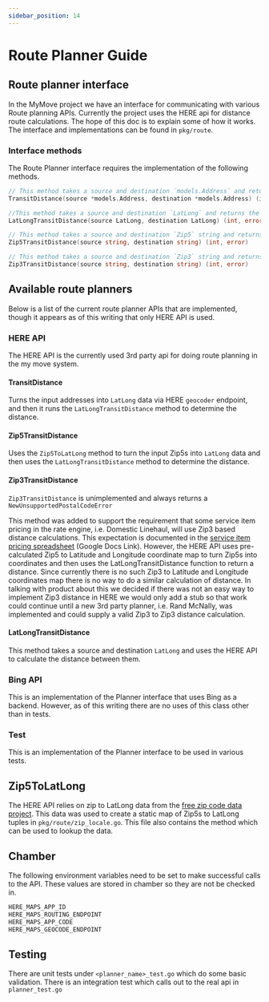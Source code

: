 ```yaml
---
sidebar_position: 14
---
```


# Route Planner Guide

## Route planner interface

In the MyMove project we have an interface for communicating with various Route planning APIs. Currently the project uses the HERE api for distance route calculations. The hope of this doc is to explain some of how it works. The interface and implementations can be found in `pkg/route`.

### Interface methods

The Route Planner interface requires the implementation of the following methods.

```go
// This method takes a source and destination `models.Address` and returns the distance as an `int`.
TransitDistance(source *models.Address, destination *models.Address) (int, error)

//This method takes a source and destination `LatLong` and returns the distance as an `int`
LatLongTransitDistance(source LatLong, destination LatLong) (int, error)

// This method takes a source and destination `Zip5` string and returns the distance as an `int`
Zip5TransitDistance(source string, destination string) (int, error)

// This method takes a source and destination `Zip3` string and returns the distance as an `int`
Zip3TransitDistance(source string, destination string) (int, error)
```

## Available route planners

Below is a list of the current route planner APIs that are implemented, though it appears as of this writing that only HERE API is used.

### HERE API

The HERE API is the currently used 3rd party api for doing route planning in the my move system.

#### TransitDistance

Turns the input addresses into `LatLong` data via HERE `geocoder` endpoint, and
then it runs the `LatLongTransitDistance` method to determine the distance.

#### Zip5TransitDistance

Uses the `Zip5ToLatLong` method to turn the input Zip5s into `LatLong` data and then uses the `LatLongTransitDistance` method to determine the distance.

#### Zip3TransitDistance

`Zip3TransitDistance` is unimplemented and always returns a `NewUnsupportedPostalCodeError`

This method was added to support the requirement that some service item pricing
in the rate engine, i.e. Domestic Linehaul, will use Zip3 based distance
calculations. This expectation is documented in the [service item pricing
spreadsheet](https://docs.google.com/spreadsheets/d/1NRbxHmvaWV6aXQrxQ2LJhkc5tClAl3Eb1-MRxZ123Tw/edit#gid=0)
(Google Docs Link). However, the HERE API uses pre-calculated Zip5 to Latitude
and Longitude coordinate map to turn Zip5s into coordinates and then uses the
LatLongTransitDistance function to return a distance. Since currently there is
no such Zip3 to Latitude and Longitude coordinates map there is no way to do a
similar calculation of distance. In talking with product about this we decided
if there was not an easy way to implement Zip3 distance in HERE we would only
add a stub so that work could continue until a new 3rd party planner, i.e. Rand
McNally, was implemented and could supply a valid Zip3 to Zip3 distance
calculation.

#### LatLongTransitDistance

This method takes a source and destination `LatLong` and uses the HERE API to calculate the distance between them.

### Bing API

This is an implementation of the Planner interface that uses Bing as a backend. However, as of this writing there are no uses of this class other than in tests.

### Test

This is an implementation of the Planner interface to be used in various tests.

## Zip5ToLatLong

The HERE API relies on zip to LatLong data from the [free zip code data project](https://github.com/midwire/free_zipcode_data). This data was used to create a static map of Zip5s to LatLong tuples in
`pkg/route/zip_locale.go`. This file also contains the method which can be used to lookup the data.

## Chamber

The following environment variables need to be set to make successful calls to the API. These values are stored in chamber so they are not be checked in.

```sh
HERE_MAPS_APP_ID
HERE_MAPS_ROUTING_ENDPOINT
HERE_MAPS_APP_CODE
HERE_MAPS_GEOCODE_ENDPOINT
```

## Testing

There are unit tests under `<planner_name>_test.go` which do some basic validation. There is an integration test which calls out to the real api in `planner_test.go`
